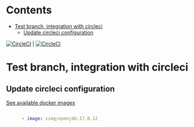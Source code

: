 # Contents

- [Test branch, integration with circleci](#test-branch-integration-with-circleci)
  - [Update circleci configuration](#update-circleci-configuration)


[![CircleCI](https://dl.circleci.com/status-badge/img/circleci/WpmyY8VXzpWRMEk9MTHKSj/DMYCCyeQyD2fAwHXcQ3Ysi/tree/add-readme.svg?style=svg&circle-token=CCIPRJ_B7JipfsFwKV2fyTFXaSBL_7ac271ffaa0f7ea8d1e7872ca9874338894b88f7)](https://dl.circleci.com/status-badge/redirect/circleci/WpmyY8VXzpWRMEk9MTHKSj/DMYCCyeQyD2fAwHXcQ3Ysi/tree/add-readme) | [![CircleCI](https://dl.circleci.com/status-badge/img/circleci/WpmyY8VXzpWRMEk9MTHKSj/DMYCCyeQyD2fAwHXcQ3Ysi/tree/main.svg?style=svg&circle-token=CCIPRJ_B7JipfsFwKV2fyTFXaSBL_7ac271ffaa0f7ea8d1e7872ca9874338894b88f7)](https://dl.circleci.com/status-badge/redirect/circleci/WpmyY8VXzpWRMEk9MTHKSj/DMYCCyeQyD2fAwHXcQ3Ysi/tree/main)

# Test branch, integration with circleci


## Update circleci configuration

[See available docker images](https://circleci.com/developer/images/image/cimg/openjdk)

```yaml

      - image: cimg/openjdk:17.0.12

```
